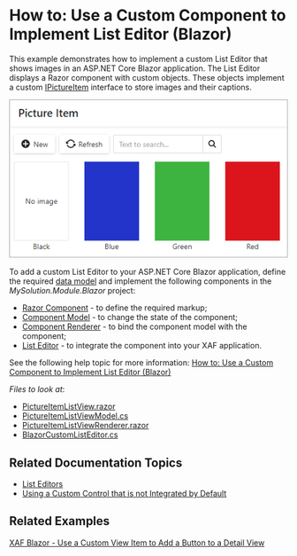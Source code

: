 # How to: Use a Custom Component to Implement List Editor (Blazor)

This example demonstrates how to implement a custom List Editor that shows images in an ASP.NET Core Blazor application. 
The List Editor displays a Razor component with custom objects. These objects implement a custom [IPictureItem](./CS/MySolution.Module/BusinessObjects/IPictureItem.cs) interface to store images and their captions.

![](custom-list-editor.png)

To add a custom List Editor to your ASP.NET Core Blazor application, define the required [data model](./CS/MySolution.Module/BusinessObjects/PictureItem.cs) and implement the following components in the _MySolution.Module.Blazor_ project:

* [Razor Component](./CS/MySolution.Module.Blazor/PictureItemListView.razor) - to define the required markup;
* [Component Model](./CS/MySolution.Module.Blazor/PictureItemListViewModel.cs) - to change the state of the component;
* [Component Renderer](./CS/MySolution.Module.Blazor/PictureItemListViewRenderer.razor) - to bind the component model with the component;
* [List Editor](./CS/MySolution.Module.Blazor/BlazorCustomListEditor.cs) - to integrate the component into your XAF application.

See the following help topic for more information: [How to: Use a Custom Component to Implement List Editor (Blazor)](https://docs.devexpress.com/eXpressAppFramework/403258/ui-construction/list-editors/how-to-use-a-custom-component-to-implement-list-editor-blazor)

<!-- default file list -->
*Files to look at*:

* [PictureItemListView.razor](./CS/MySolution.Module.Blazor/PictureItemListView.razor)
* [PictureItemListViewModel.cs](./CS/MySolution.Module.Blazor/PictureItemListViewModel.cs)
* [PictureItemListViewRenderer.razor](./CS/MySolution.Module.Blazor/PictureItemListViewRenderer.razor)
* [BlazorCustomListEditor.cs](./CS/MySolution.Module.Blazor/BlazorCustomListEditor.cs)
<!-- default file list end -->

## Related Documentation Topics
* [List Editors](https://docs.devexpress.com/eXpressAppFramework/113189/ui-construction/list-editors?p=netframework)
* [Using a Custom Control that is not Integrated by Default](https://docs.devexpress.com/eXpressAppFramework/113610/ui-construction/using-a-custom-control-that-is-not-integrated-by-default/using-a-custom-control-that-is-not-integrated-by-default)

## Related Examples
[XAF Blazor - Use a Custom View Item to Add a Button to a Detail View](https://github.com/DevExpress-Examples/xaf-custom-view-item-blazor)
